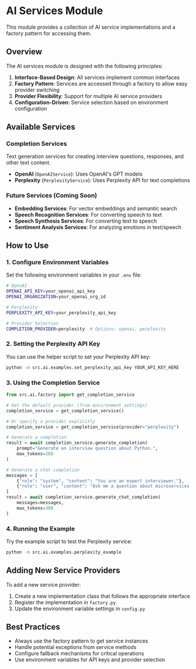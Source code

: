 # AI Services Module

This module provides a collection of AI service implementations and a factory pattern for accessing them.

## Overview

The AI services module is designed with the following principles:

1. **Interface-Based Design**: All services implement common interfaces
2. **Factory Pattern**: Services are accessed through a factory to allow easy provider switching
3. **Provider Flexibility**: Support for multiple AI service providers
4. **Configuration-Driven**: Service selection based on environment configuration

## Available Services

### Completion Services

Text generation services for creating interview questions, responses, and other text content.

- **OpenAI** (`OpenAIService`): Uses OpenAI's GPT models
- **Perplexity** (`PerplexityService`): Uses Perplexity API for text completions

### Future Services (Coming Soon)

- **Embedding Services**: For vector embeddings and semantic search
- **Speech Recognition Services**: For converting speech to text
- **Speech Synthesis Services**: For converting text to speech
- **Sentiment Analysis Services**: For analyzing emotions in text/speech

## How to Use

### 1. Configure Environment Variables

Set the following environment variables in your `.env` file:

```bash
# OpenAI
OPENAI_API_KEY=your_openai_api_key
OPENAI_ORGANIZATION=your_openai_org_id

# Perplexity
PERPLEXITY_API_KEY=your_perplexity_api_key

# Provider Selection
COMPLETION_PROVIDER=perplexity  # Options: openai, perplexity
```

### 2. Setting the Perplexity API Key

You can use the helper script to set your Perplexity API key:

```bash
python -m src.ai.examples.set_perplexity_api_key YOUR_API_KEY_HERE
```

### 3. Using the Completion Service

```python
from src.ai.factory import get_completion_service

# Get the default provider (from environment settings)
completion_service = get_completion_service()

# Or specify a provider explicitly
completion_service = get_completion_service(provider="perplexity")

# Generate a completion
result = await completion_service.generate_completion(
    prompt="Generate an interview question about Python.",
    max_tokens=200
)

# Generate a chat completion
messages = [
    {"role": "system", "content": "You are an expert interviewer."},
    {"role": "user", "content": "Ask me a question about microservices."}
]
result = await completion_service.generate_chat_completion(
    messages=messages,
    max_tokens=300
)
```

### 4. Running the Example

Try the example script to test the Perplexity service:

```bash
python -m src.ai.examples.perplexity_example
```

## Adding New Service Providers

To add a new service provider:

1. Create a new implementation class that follows the appropriate interface
2. Register the implementation in `factory.py`
3. Update the environment variable settings in `config.py`

## Best Practices

- Always use the factory pattern to get service instances
- Handle potential exceptions from service methods
- Configure fallback mechanisms for critical operations
- Use environment variables for API keys and provider selection 